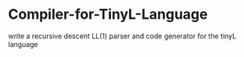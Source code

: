 # Compiler-for-TinyL-Language
write a recursive descent LL(1) parser and code generator for the tinyL language
